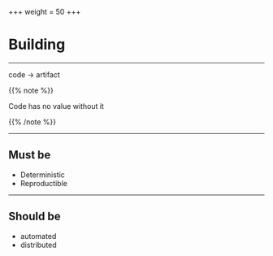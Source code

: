 +++
weight = 50
+++

# Building

---

code -> artifact

{{% note %}}

Code has no value without it

{{% /note %}}

---

## Must be

- Deterministic
- Reproductible

---

## Should be

- automated
- distributed
